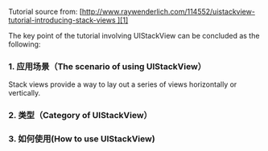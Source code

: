 Tutorial source from: [http://www.raywenderlich.com/114552/uistackview-tutorial-introducing-stack-views ][1]

The key point of the tutorial involving UIStackView can be concluded as the following:

### 1. 应用场景（The scenario of using UIStackView）
Stack views provide a way to lay out a series of views horizontally or vertically.

### 2. 类型（Category of UIStackView）
### 3. 如何使用(How to use UIStackView)


[1]:	http://www.raywenderlich.com/114552/uistackview-tutorial-introducing-stack-views
